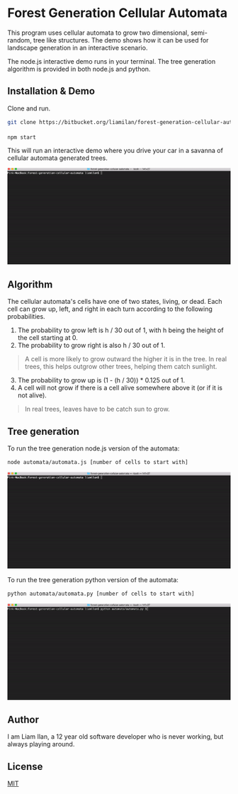 # Forest Generation Cellular Automata

This program uses cellular automata to grow two dimensional, semi-random, tree like structures. The demo shows how it can be used for landscape generation in an interactive scenario.

The node.js interactive demo runs in your terminal. The tree generation algorithm is provided in both node.js and python.


## Installation & Demo

Clone and run.

```bash
git clone https://bitbucket.org/liamilan/forest-generation-cellular-automata.git

npm start
```
This will run an interactive demo where you drive your car in a savanna of cellular automata generated trees.

![](./gifs/car.gif)


## Algorithm
The cellular automata's cells have one of two states, living, or dead. Each cell can grow up, left, and right in each turn according to the following probabilities.

1. The probability to grow left is h / 30 out of 1, with h being the height of the cell starting at 0. 
2. The probability to grow right is also h / 30 out of 1.
> A cell is more likely to grow outward the higher it is in the tree. In real trees, this helps outgrow other trees, helping them catch sunlight.
3. The probability to grow up is (1 - (h / 30)) * 0.125 out of 1.
4. A cell will not grow if there is a cell alive somewhere above it (or if it is not alive).
> In real trees, leaves have to be catch sun to grow.


## Tree generation

To run the tree generation node.js version of the automata:
```bash
node automata/automata.js [number of cells to start with]
```
![](./gifs/node.gif)

To run the tree generation python version of the automata:
```bash
python automata/automata.py [number of cells to start with]
```
![](./gifs/python.gif)

## Author
I am Liam Ilan, a 12 year old software developer who is never working, but always playing around.

## License
[MIT](https://choosealicense.com/licenses/mit/)

